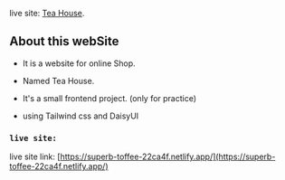 live site: [Tea House](https://superb-toffee-22ca4f.netlify.app/).

## About this webSite

- It is a website for online Shop.
- Named Tea House. 
- It's a small frontend project. (only for practice)

- using Tailwind css and DaisyUI


### `live site:` 

live site link: [https://superb-toffee-22ca4f.netlify.app/](https://superb-toffee-22ca4f.netlify.app/)
